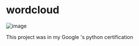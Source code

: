 # wordcloud

![image](https://github.com/user-attachments/assets/993d5d27-a9c9-47e7-9d35-128497d9c4c1)


 This project was in my Google 's python certification
